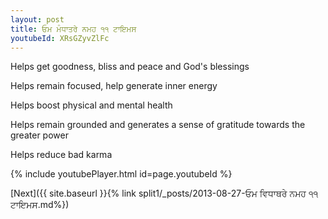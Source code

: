 ```yaml
---
layout: post
title: ਓਮ ਮੰਧਾਤਰੇ ਨਮਹ ੧੧ ਟਾਇਮਸ
youtubeId: XRsGZyvZlFc
---
```

 
 
Helps get goodness, bliss and peace and God's blessings
 
Helps remain focused, help generate inner energy 
 
Helps boost physical and mental health 
 
Helps remain grounded and generates a sense of gratitude towards the greater power 
 
Helps reduce bad karma
 
 
 
 


{% include youtubePlayer.html id=page.youtubeId %}
 
[Next]({{ site.baseurl }}{% link  split1/_posts/2013-08-27-ਓਮ ਵਿਧਾਥਰੇ ਨਮਹ ੧੧ ਟਾਇਮਸ.md%})
 
